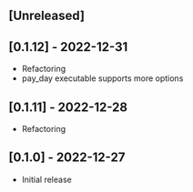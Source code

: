 ## [Unreleased]

## [0.1.12] - 2022-12-31

- Refactoring
- pay_day executable supports more options

## [0.1.11] - 2022-12-28

- Refactoring

## [0.1.0] - 2022-12-27

- Initial release
